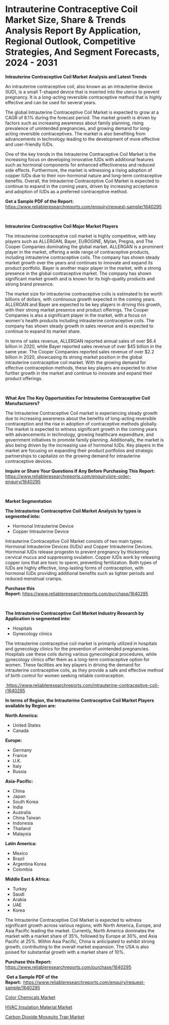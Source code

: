<p><h1>Intrauterine Contraceptive Coil Market Size, Share & Trends Analysis Report By Application, Regional Outlook, Competitive Strategies, And Segment Forecasts, 2024 - 2031</h1></p><p><strong>Intrauterine Contraceptive Coil Market Analysis and Latest Trends</strong></p>
<p><p>An intrauterine contraceptive coil, also known as an intrauterine device (IUD), is a small T-shaped device that is inserted into the uterus to prevent pregnancy. It is a long-acting reversible contraceptive method that is highly effective and can be used for several years.</p><p>The global Intrauterine Contraceptive Coil Market is expected to grow at a CAGR of 8.1% during the forecast period. The market growth is driven by factors such as increasing awareness about family planning, rising prevalence of unintended pregnancies, and growing demand for long-acting reversible contraceptives. The market is also benefiting from advancements in technology leading to the development of more effective and user-friendly IUDs.</p><p>One of the key trends in the Intrauterine Contraceptive Coil Market is the increasing focus on developing innovative IUDs with additional features such as hormonal components for enhanced effectiveness and reduced side effects. Furthermore, the market is witnessing a rising adoption of copper IUDs due to their non-hormonal nature and long-term contraceptive benefits. Overall, the Intrauterine Contraceptive Coil Market is expected to continue to expand in the coming years, driven by increasing acceptance and adoption of IUDs as a preferred contraceptive method.</p></p>
<p><strong>Get a Sample PDF of the Report:&nbsp;</strong> <a href="https://www.reliableresearchreports.com/enquiry/request-sample/1640295">https://www.reliableresearchreports.com/enquiry/request-sample/1640295</a></p>
<p>&nbsp;</p>
<p><strong>Intrauterine Contraceptive Coil Major Market Players</strong></p>
<p><p>The intrauterine contraceptive coil market is highly competitive, with key players such as ALLERGAN, Bayer, EUROGINE, Mylan, Pregna, and The Cooper Companies dominating the global market. ALLERGAN is a prominent player in the market, offering a wide range of contraceptive products, including intrauterine contraceptive coils. The company has shown steady market growth over the years and continues to innovate and expand its product portfolio. Bayer is another major player in the market, with a strong presence in the global contraceptive market. The company has shown significant market growth and is known for its high-quality products and strong brand presence. </p><p>The market size for intrauterine contraceptive coils is estimated to be worth billions of dollars, with continuous growth expected in the coming years. ALLERGAN and Bayer are expected to be key players in driving this growth, with their strong market presence and product offerings. The Cooper Companies is also a significant player in the market, with a focus on women's health products including intrauterine contraceptive coils. The company has shown steady growth in sales revenue and is expected to continue to expand its market share. </p><p>In terms of sales revenue, ALLERGAN reported annual sales of over $6.4 billion in 2020, while Bayer reported sales revenue of over $45 billion in the same year. The Cooper Companies reported sales revenue of over $2.2 billion in 2020, showcasing its strong market position in the global intrauterine contraceptive coil market. With the growing demand for effective contraception methods, these key players are expected to drive further growth in the market and continue to innovate and expand their product offerings.</p></p>
<p>&nbsp;</p>
<p><strong>What Are The Key Opportunities For Intrauterine Contraceptive Coil Manufacturers?</strong></p>
<p><p>The Intrauterine Contraceptive Coil market is experiencing steady growth due to increasing awareness about the benefits of long-acting reversible contraception and the rise in adoption of contraceptive methods globally. The market is expected to witness significant growth in the coming years with advancements in technology, growing healthcare expenditure, and government initiatives to promote family planning. Additionally, the market is also being driven by the increasing use of hormonal IUDs. Key players in the market are focusing on expanding their product portfolios and strategic partnerships to capitalize on the growing demand for intrauterine contraceptive devices.</p></p>
<p><strong>Inquire or Share Your Questions If Any Before Purchasing This Report:</strong> <a href="https://www.reliableresearchreports.com/enquiry/pre-order-enquiry/1640295">https://www.reliableresearchreports.com/enquiry/pre-order-enquiry/1640295</a></p>
<p>&nbsp;</p>
<p><strong>Market Segmentation</strong></p>
<p><strong>The Intrauterine Contraceptive Coil Market Analysis by types is segmented into:</strong></p>
<p><ul><li>Hormonal Intrauterine Device</li><li>Copper Intrauterine Device</li></ul></p>
<p><p>Intrauterine Contraceptive Coil Market consists of two main types: Hormonal Intrauterine Devices (IUDs) and Copper Intrauterine Devices. Hormonal IUDs release progestin to prevent pregnancy by thickening cervical mucus and suppressing ovulation. Copper IUDs work by releasing copper ions that are toxic to sperm, preventing fertilization. Both types of IUDs are highly effective, long-lasting forms of contraception, with hormonal IUDs providing additional benefits such as lighter periods and reduced menstrual cramps.</p></p>
<p><strong>Purchase this Report:&nbsp;</strong><a href="https://www.reliableresearchreports.com/purchase/1640295">https://www.reliableresearchreports.com/purchase/1640295</a></p>
<p>&nbsp;</p>
<p><strong>The Intrauterine Contraceptive Coil Market Industry Research by Application is segmented into:</strong></p>
<p><ul><li>Hospitals</li><li>Gynecology clinics</li></ul></p>
<p><p>The intrauterine contraceptive coil market is primarily utilized in hospitals and gynecology clinics for the prevention of unintended pregnancies. Hospitals use these coils during various gynecological procedures, while gynecology clinics offer them as a long-term contraceptive option for women. These facilities are key players in driving the demand for intrauterine contraceptive coils, as they provide a safe and effective method of birth control for women seeking reliable contraception.</p></p>
<p><a href="https://www.reliableresearchreports.com/intrauterine-contraceptive-coil-r1640295">&nbsp;https://www.reliableresearchreports.com/intrauterine-contraceptive-coil-r1640295</a></p>
<p><strong>In terms of Region, the Intrauterine Contraceptive Coil Market Players available by Region are:</strong></p>
<p>
    <p> <strong> North America: </strong>
        <ul>
            <li>United States</li>
            <li>Canada</li>
        </ul>
        </p> 
    <p> <strong> Europe: </strong>
        <ul>
            <li>Germany</li>
            <li>France</li>
            <li>U.K.</li>
            <li>Italy</li>
            <li>Russia</li>
        </ul>
        </p> 
    <p> <strong> Asia-Pacific: </strong>
        <ul>
            <li>China</li>
            <li>Japan</li>
            <li>South Korea</li>
            <li>India</li>
            <li>Australia</li>
            <li>China Taiwan</li>
            <li>Indonesia</li>
            <li>Thailand</li>
            <li>Malaysia</li>
        </ul>
        </p> 
    <p> <strong> Latin America: </strong>
        <ul>
            <li>Mexico</li>
            <li>Brazil</li>
            <li>Argentina Korea</li>
            <li>Colombia</li>
        </ul>
        </p> 
    <p> <strong> Middle East & Africa: </strong>
        <ul>
            <li>Turkey</li>
            <li>Saudi</li>
            <li>Arabia</li>
            <li>UAE</li>
            <li>Korea</li>
        </ul>
    </p>
    </p>
<p><p>The Intrauterine Contraceptive Coil Market is expected to witness significant growth across various regions, with North America, Europe, and Asia Pacific leading the market. Currently, North America dominates the market with a market share of 35%, followed by Europe at 30%, and Asia Pacific at 25%. Within Asia Pacific, China is anticipated to exhibit strong growth, contributing to the overall market expansion. The USA is also poised for substantial growth with a market share of 10%.</p></p>
<p><strong>Purchase this Report: </strong><a href="https://www.reliableresearchreports.com/purchase/1640295">https://www.reliableresearchreports.com/purchase/1640295</a></p>
<p>&nbsp;<strong>Get a Sample PDF of the Report:&nbsp;&nbsp;</strong><a href="https://www.reliableresearchreports.com/enquiry/request-sample/1640295">https://www.reliableresearchreports.com/enquiry/request-sample/1640295</a></p>
<p><strong></strong></p>
<p><p><a href="https://github.com/provorikovar/Market-Research-Report-List-5/blob/main/color-chemicals-market.md">Color Chemicals Market</a></p><p><a href="https://github.com/CliffMedina6/Market-Research-Report-List-5/blob/main/hvac-insulation-material-market.md">HVAC Insulation Material Market</a></p><p><a href="https://github.com/angelajermaine/Market-Research-Report-List-4/blob/main/carbon-dioxide-mosquito-trap-market.md">Carbon Dioxide Mosquito Trap Market</a></p></p>